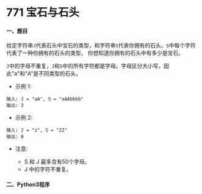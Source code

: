 # 771 宝石与石头


#### 一、题目

给定字符串```J```代表石头中宝石的类型，和字符串```S```代表你拥有的石头。```S```中每个字符代表了一种你拥有的石头的类型，
你想知道你拥有的石头中有多少是宝石。

```J```中的字母不重复，```J```和```S```中的所有字符都是字母。字母区分大小写，因此"a"和"A"是不同类型的石头。

* 示例 1:
```
输入: J = "aA", S = "aAAbbbb"
输出: 3
```
* 示例 2:
```
输入: J = "z", S = "ZZ"
输出: 0
```
* 注意:

  * S 和 J 最多含有50个字母。
  * J 中的字符不重复。




#### 二、Python3程序
